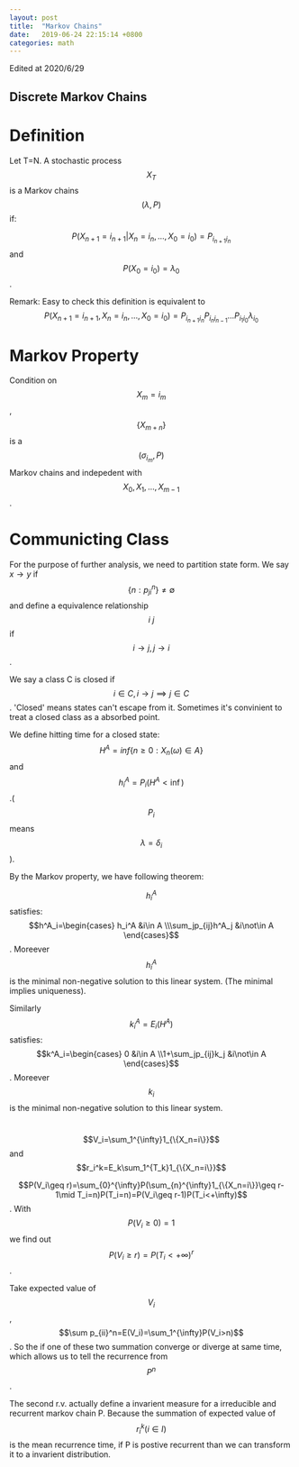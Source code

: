 ```yaml
---
layout: post
title:  "Markov Chains"
date:   2019-06-24 22:15:14 +0800
categories: math
---
```

Edited at 2020/6/29


## Discrete Markov Chains


# Definition

Let T=N. A stochastic process $$X_T$$ is a Markov chains $$(\lambda,P)$$ if:

$$P(X_{n+1}=i_{n+1}\vert X_{n}=i_{n},\dots,X_{0}=i_{0})=P_{i_{n+1}i_{n}}$$ and $$P(X_0=i_0)=\lambda_0$$.

Remark: Easy to check this definition is equivalent to $$P(X_{n+1}=i_{n+1},X_{n}=i_{n},\dots,X_{0}=i_{0})=P_{i_{n+1}i_{n}}P_{i_{n}i_{n-1}}\dots P_{i_{1}i_{0}}\lambda_{i_0}$$


# Markov Property

Condition on $$X_m=i_m$$, $$\{X_{m+n}\}$$ is a $$(\sigma_{i_m},P)$$ Markov chains and indepedent with $$X_0,X_1,\dots,X_{m-1}$$.

# Communicting Class 


For the purpose of further analysis, we need to partition state form. We say $x\to y$ if $$\{n:p^n_{ji}\}\neq \emptyset$$ and define a equivalence relationship $$i ~ j$$ if $$i\to j,j\to i$$.

We say a class C is closed if $$i\in C,i \to j\implies j\in C$$. 'Closed' means states can't escape from it. Sometimes it's convinient to treat a closed class as a absorbed point.

We define hitting time for a closed state: $$H^A=inf \{n\geq0:X_n(\omega)\in A\}$$ and $$h_i^A=P_i(H^A<\inf)$$.($$P_i$$ means $$\lambda=\delta_i$$).

By the Markov property, we have following theorem:

$$h_i^A$$ satisfies: $$h^A_i=\begin{cases} h_i^A &i\in A \\\sum_jp_{ij}h^A_j &i\not\in A \end{cases}$$. Moreever $$h_i^A$$ is the minimal non-negative solution to this linear system. (The minimal implies uniqueness).

Similarly $$k_i^A=E_i(H^A)$$ satisfies: $$k^A_i=\begin{cases} 0 &i\in A \\1+\sum_jp_{ij}k_j &i\not\in A \end{cases}$$. Moreever $$k_i$$ is the minimal non-negative solution to this linear system. 

# 

$$V_i=\sum_1^{\infty}1_{\{X_n=i\}}$$ and $$r_i^k=E_k\sum_1^{T_k}1_{\{X_n=i\}}$$

$$P(V_i\geq r)=\sum_{0}^{\infty}P(\sum_{n}^{\infty}1_{\{X_n=i\}}\geq r-1\mid T_i=n)P(T_i=n)=P(V_i\geq r-1)P(T_i<+\infty)$$. With $$P(V_i\geq 0)=1$$ we find out $$P(V_i\geq r)=P(T_i<+\infty)^r$$.

Take expected value of $$V_i$$, $$\sum p_{ii}^n=E(V_i)=\sum_1^{\infty}P(V_i>n)$$. So the if one of these two summation converge or diverge at same time, which allows us to tell the recurrence from $$P^n$$.

The second r.v. actually define a invarient measure for a irreducible and recurrent markov chain P. Because the summation of expected value of $$r_i^k(i \in I)$$ is the mean recurrence time, if P is postive recurrent than we can transform it to a invarient distribution. 
